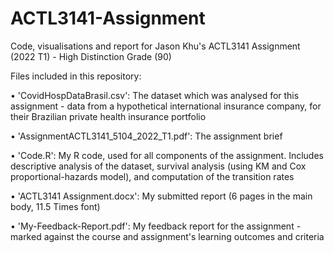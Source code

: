 # ACTL3141-Assignment
Code, visualisations and report for Jason Khu's ACTL3141 Assignment (2022 T1) - High Distinction Grade (90)

Files included in this repository:

• 'CovidHospDataBrasil.csv': The dataset which was analysed for this assignment - data from a hypothetical international insurance company, for their Brazilian private health insurance portfolio

• 'AssignmentACTL3141_5104_2022_T1.pdf': The assignment brief

• 'Code.R': My R code, used for all components of the assignment. Includes descriptive analysis of the dataset, survival analysis (using KM and Cox proportional-hazards model), and computation of the transition rates 

• 'ACTL3141 Assignment.docx': My submitted report (6 pages in the main body, 11.5 Times font)

• 'My-Feedback-Report.pdf': My feedback report for the assignment - marked against the course and assignment's learning outcomes and criteria
